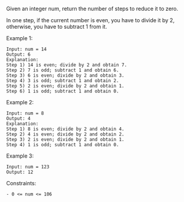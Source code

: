 Given an integer num, return the number of steps to reduce it to zero.

In one step, if the current number is even, you have to divide it by 2, otherwise, you have to subtract 1 from it.

 

Example 1:

    Input: num = 14
    Output: 6
    Explanation: 
    Step 1) 14 is even; divide by 2 and obtain 7. 
    Step 2) 7 is odd; subtract 1 and obtain 6.
    Step 3) 6 is even; divide by 2 and obtain 3. 
    Step 4) 3 is odd; subtract 1 and obtain 2. 
    Step 5) 2 is even; divide by 2 and obtain 1. 
    Step 6) 1 is odd; subtract 1 and obtain 0.

Example 2:

    Input: num = 8
    Output: 4
    Explanation: 
    Step 1) 8 is even; divide by 2 and obtain 4. 
    Step 2) 4 is even; divide by 2 and obtain 2. 
    Step 3) 2 is even; divide by 2 and obtain 1. 
    Step 4) 1 is odd; subtract 1 and obtain 0.

Example 3:

    Input: num = 123
    Output: 12

 

Constraints:

    - 0 <= num <= 106

